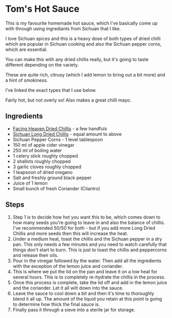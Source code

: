 # Tom's Hot Sauce

This is my favourite homemade hot sauce, which I've basically come up with through using ingrediants from Sichuan that I like. 

I love Sichuan spices and this is a heavy dose of both types of dried chilli which are popular in Sichuan cooking and also the Sichuan pepper corns, which are essential.

You can make this with any dried chillis really, but it's going to taste different depending on the variety. 

These are quite rich, citrusy (which I add lemon to bring out a bit more) and a hint of smokiness.

I've linked the exact types that I use below.

Fairly hot, but not overly so! Also makes a great chilli mayo.


## Ingredients

- [Facing Heaven Dried Chillis](https://www.souschef.co.uk/products/sichuan-dried-long-chillies) - a few handfuls
- [Sichuan Long Dried Chillis](https://www.souschef.co.uk/products/long-dried-chilli) - equal amount to above
- Sichuan Pepper Corns - 1 level tablespoon
- 150 ml of apple cider vinegar
- 250 ml of boiling water
- 1 celery stick roughly chopped
- 2 shallots roughly chopped
- 3 garlic cloves roughly chopped
- 1 teapsoon of dried oregano
- Salt and freshly ground black pepper
- Juice of 1 lemon
- Small bunch of fresh Coriander (Cilantro)

## Steps

1. Step 1 is to decide how hot you want this to be, which comes down to how many seeds you're going to leave in and also the balance of chillis. I've recommended 50/50 for both - but if you add more Long Dried Chillis and more seeds then this will increase the heat.
2. Under a medium heat, toast the chillis and the Sichuan pepper in a dry pan. This only needs a few minutes and you need to watch carefully that things don't start to burn. This is just to toast the chillis and peppercorns and release their oils.
3. Pour in the vinegar followed by the water. Then add all the ingredients with the exception of the lemon juice and coriander.
4. This is where we put the lid on the pan and leave it on a low heat for several hours. This is to completely re-hydrate the chillis in the process.
5. Once this process is complete, take the lid off and add in the lemon juice and the coriander. Let it all wilt down into the sauce.
6. Leave the sauce to cool down a bit and then it's time to thoroughly blend it all up. The amount of the liquid you retain at this point is going to determine how thick the final sauce is.
7. Finally pass it through a sieve into a sterile jar for storage.

